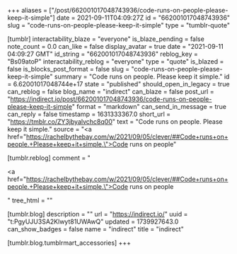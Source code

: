 +++
aliases = ["/post/662001017048743936/code-runs-on-people-please-keep-it-simple"]
date = 2021-09-11T04:09:27Z
id = "662001017048743936"
slug = "code-runs-on-people-please-keep-it-simple"
type = "tumblr-quote"

[tumblr]
interactability_blaze = "everyone"
is_blaze_pending = false
note_count = 0.0
can_like = false
display_avatar = true
date = "2021-09-11 04:09:27 GMT"
id_string = "662001017048743936"
reblog_key = "Bs09atoP"
interactability_reblog = "everyone"
type = "quote"
is_blazed = false
is_blocks_post_format = false
slug = "code-runs-on-people-please-keep-it-simple"
summary = "Code runs on people. Please keep it simple."
id = 6.62001017048744e+17
state = "published"
should_open_in_legacy = true
can_reblog = false
blog_name = "indirect"
can_blaze = false
post_url = "https://indirect.io/post/662001017048743936/code-runs-on-people-please-keep-it-simple"
format = "markdown"
can_send_in_message = true
can_reply = false
timestamp = 1631333367.0
short_url = "https://tmblr.co/ZY3jbyalvchc8q00"
text = "Code runs on people. Please keep it simple."
source = "<a href=\"https://rachelbythebay.com/w/2021/09/05/clever/##Code+runs+on+people.+Please+keep+it+simple.\">Code runs on people</a>"

[tumblr.reblog]
comment = "<p><a href=\"https://rachelbythebay.com/w/2021/09/05/clever/##Code+runs+on+people.+Please+keep+it+simple.\">Code runs on people</a></p>"
tree_html = ""

[tumblr.blog]
description = ""
url = "https://indirect.io/"
uuid = "t:PgyUJU3SA2Klwyt81UWAwQ"
updated = 1739927643.0
can_show_badges = false
name = "indirect"
title = "indirect"

[tumblr.blog.tumblrmart_accessories]
+++

